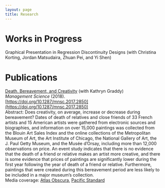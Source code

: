 ```yaml
---
layout: page
title: Research
---
```


# Works in Progress
Graphical Presentation in Regression Discontinuity Designs (with Christina Korting, Jordan Matsudaira, Zhuan Pei, and Yi Shen)

# Publications
[Death, Bereavement, and Creativity](research/graddy-lieberman-death-bereavement-creativity.pdf) (with Kathryn Graddy)  
*Management Science* (2018).  
[https://doi.org/10.1287/mnsc.2017.2850](https://doi.org/10.1287/mnsc.2017.2850)  
Abstract: Does creativity, on average, increase or decrease during bereavement? Dates of death of relatives and close friends of 33 French artists and 15 American artists were gathered from electronic sources and biographies, and information on over 15,000 paintings was collected from the Blouin Art Sales Index and the online collections of the Metropolitan Museum of Art, the Art Institute of Chicago, the National Gallery of Art, the J. Paul Getty Museum, and the Musée d’Orsay, including more than 12,000 observations on price. An event study indicates that there is no evidence that the death of a friend or relative makes an artist more creative, and there is some evidence that prices of paintings are significantly lower during the first year following the year of death of a friend or relative. Furthermore, paintings that were created during this bereavement period are less likely to be included in a major museum’s collection.  
Media coverage: [Atlas Obscura](https://www.atlasobscura.com/articles/study-art-misery-grief-depression-goya-picasso), [Pacific Standard](https://psmag.com/news/misery-may-inhibit-creativity)
